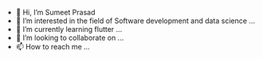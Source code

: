 - 👋 Hi, I’m Sumeet Prasad
- 👀 I’m interested in the field of Software development and data science  ...
- 🌱 I’m currently learning flutter ...
- 💞️ I’m looking to collaborate on ...
- 📫 How to reach me ...

<!---
prasad210/prasad210 is a ✨ special ✨ repository because its `README.md` (this file) appears on your GitHub profile.
You can click the Preview link to take a look at your changes.
--->
